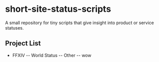 # short-site-status-scripts
A small repository for tiny scripts that give insight into product or service statuses.

## Project List

- FFXIV
-- World Status
-- Other
-- wow
